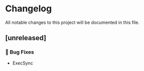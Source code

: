 # Changelog

All notable changes to this project will be documented in this file.

## [unreleased]

### 🐛 Bug Fixes

- ExecSync


